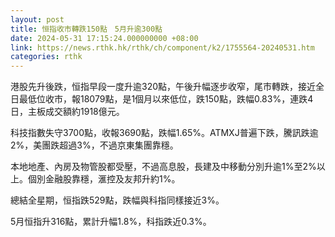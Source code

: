 ```yaml
---
layout: post
title: 恒指收市轉跌150點　5月升逾300點
date: 2024-05-31 17:15:24.000000000 +08:00
link: https://news.rthk.hk/rthk/ch/component/k2/1755564-20240531.htm
categories: rthk
---
```


港股先升後跌，恒指早段一度升逾320點，午後升幅逐步收窄，尾市轉跌，接近全日最低位收市，報18079點，是1個月以來低位，跌150點，跌幅0.83%，連跌4日，主板成交額約1918億元。

科技指數失守3700點，收報3690點，跌幅1.65%。ATMXJ普遍下跌，騰訊跌逾2%，美團跌超過3%，不過京東集團靠穩。

本地地產、內房及物管股都受壓，不過高息股，長建及中移動分別升逾1%至2%以上。個別金融股靠穩，滙控及友邦升約1%。

總結全星期，恒指跌529點，跌幅與科指同樣接近3%。

5月恒指升316點，累計升幅1.8%，科指跌近0.3%。
